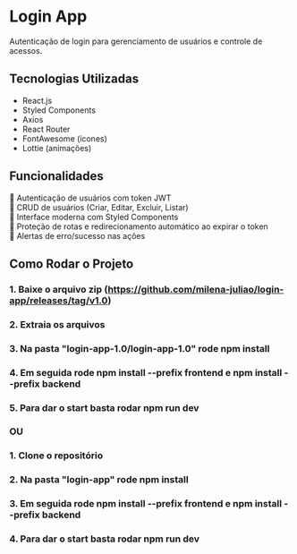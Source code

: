 # Login App

Autenticação de login para gerenciamento de usuários e controle de acessos.

##  Tecnologias Utilizadas

- React.js
- Styled Components
- Axios
- React Router
- FontAwesome (ícones)
- Lottie (animações)

## Funcionalidades

📌 Autenticação de usuários com token JWT  
📌 CRUD de usuários (Criar, Editar, Excluir, Listar)  
📌 Interface moderna com Styled Components  
📌 Proteção de rotas e redirecionamento automático ao expirar o token  
📌 Alertas de erro/sucesso nas ações  

## Como Rodar o Projeto

###  **1. Baixe o arquivo zip (https://github.com/milena-juliao/login-app/releases/tag/v1.0)**
###  **2. Extraia os arquivos**
###  **3. Na pasta "login-app-1.0/login-app-1.0" rode npm install**
###  **4. Em seguida rode npm install --prefix frontend e npm install --prefix backend**
###  **5. Para dar o start basta rodar npm run dev**

### **OU**

###  **1. Clone o repositório**
###  **2. Na pasta "login-app" rode npm install**
###  **3. Em seguida rode npm install --prefix frontend e npm install --prefix backend**
###  **4. Para dar o start basta rodar npm run dev**
